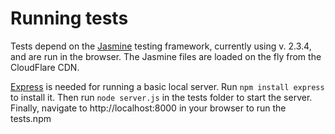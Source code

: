 # Running tests

Tests depend on the [Jasmine](http://jasmine.github.io/) testing framework,
currently using v. 2.3.4, and are run in the browser. The Jasmine files are loaded on the fly from the CloudFlare CDN. 

[Express](https://expressjs.com/) is needed for running a basic local server. Run ```npm install express``` to install it. Then run ```node server.js``` in the tests folder to start the server. Finally, navigate to http://localhost:8000 in your browser to run the tests.npm 
